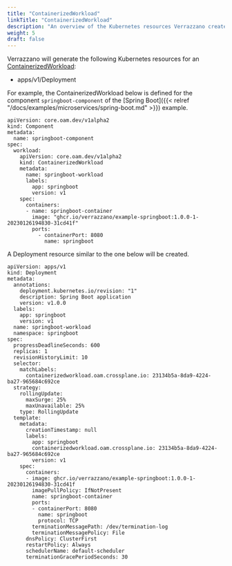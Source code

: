 ```yaml
---
title: "ContainerizedWorkload"
linkTitle: "ContainerizedWorkload"
description: "An overview of the Kubernetes resources Verrazzano creates for an OAM ContainerizedWorkload"
weight: 5
draft: false
---
```


Verrazzano will generate the following Kubernetes resources for an [ContainerizedWorkload](https://pkg.go.dev/github.com/crossplane/oam-kubernetes-runtime/apis/core/v1alpha2#ContainerizedWorkload):
* apps/v1/Deployment

For example, the ContainerizedWorkload below is defined for the component `springboot-component` of the [Spring Boot]({{< relref "/docs/examples/microservices/spring-boot.md" >}}) example.
```
apiVersion: core.oam.dev/v1alpha2
kind: Component
metadata:
  name: springboot-component
spec:
  workload:
    apiVersion: core.oam.dev/v1alpha2
    kind: ContainerizedWorkload
    metadata:
      name: springboot-workload
      labels:
        app: springboot
        version: v1
    spec:
      containers:
      - name: springboot-container
        image: "ghcr.io/verrazzano/example-springboot:1.0.0-1-20230126194830-31cd41f"
        ports:
          - containerPort: 8080
            name: springboot
```

A Deployment resource similar to the one below will be created.
```
apiVersion: apps/v1
kind: Deployment
metadata:
  annotations:
    deployment.kubernetes.io/revision: "1"
    description: Spring Boot application
    version: v1.0.0
  labels:
    app: springboot
    version: v1
  name: springboot-workload
  namespace: springboot
spec:
  progressDeadlineSeconds: 600
  replicas: 1
  revisionHistoryLimit: 10
  selector:
    matchLabels:
      containerizedworkload.oam.crossplane.io: 23134b5a-8da9-4224-ba27-965684c692ce
  strategy:
    rollingUpdate:
      maxSurge: 25%
      maxUnavailable: 25%
    type: RollingUpdate
  template:
    metadata:
      creationTimestamp: null
      labels:
        app: springboot
        containerizedworkload.oam.crossplane.io: 23134b5a-8da9-4224-ba27-965684c692ce
        version: v1
    spec:
      containers:
      - image: ghcr.io/verrazzano/example-springboot:1.0.0-1-20230126194830-31cd41f
        imagePullPolicy: IfNotPresent
        name: springboot-container
        ports:
        - containerPort: 8080
          name: springboot
          protocol: TCP
        terminationMessagePath: /dev/termination-log
        terminationMessagePolicy: File
      dnsPolicy: ClusterFirst
      restartPolicy: Always
      schedulerName: default-scheduler
      terminationGracePeriodSeconds: 30
```